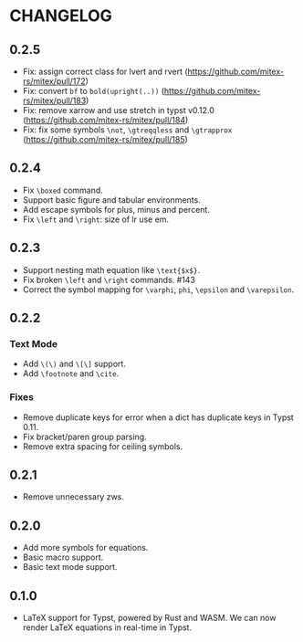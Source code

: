 # CHANGELOG

## 0.2.5

- Fix: assign correct class for lvert and rvert (https://github.com/mitex-rs/mitex/pull/172)
- Fix: convert `bf` to `bold(upright(..))` (https://github.com/mitex-rs/mitex/pull/183)
- Fix: remove xarrow and use stretch in typst v0.12.0 (https://github.com/mitex-rs/mitex/pull/184)
- Fix: fix some symbols `\not`, `\gtreqqless` and `\gtrapprox` (https://github.com/mitex-rs/mitex/pull/185)


## 0.2.4

- Fix `\boxed` command.
- Support basic figure and tabular environments.
- Add escape symbols for plus, minus and percent.
- Fix `\left` and `\right`: size of lr use em.


## 0.2.3

- Support nesting math equation like `\text{$x$}`.
- Fix broken `\left` and `\right` commands. #143
- Correct the symbol mapping for `\varphi`, `phi`, `\epsilon` and `\varepsilon`.


## 0.2.2

### Text Mode

- Add `\(\)` and `\[\]` support.
- Add `\footnote` and `\cite`.

### Fixes

- Remove duplicate keys for error when a dict has duplicate keys in Typst 0.11.
- Fix bracket/paren group parsing.
- Remove extra spacing for ceiling symbols.


## 0.2.1

- Remove unnecessary zws.


## 0.2.0

- Add more symbols for equations.
- Basic macro support.
- Basic text mode support.


## 0.1.0

- LaTeX support for Typst, powered by Rust and WASM. We can now render LaTeX equations in real-time in Typst.
